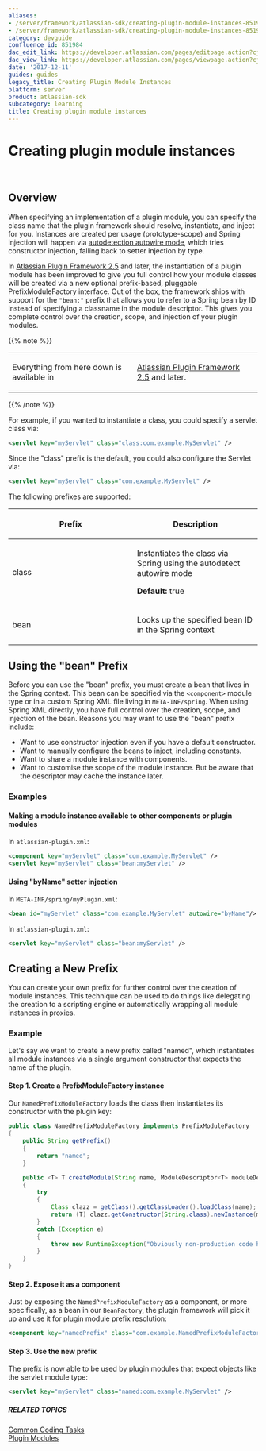 ```yaml
---
aliases:
- /server/framework/atlassian-sdk/creating-plugin-module-instances-851984.html
- /server/framework/atlassian-sdk/creating-plugin-module-instances-851984.md
category: devguide
confluence_id: 851984
dac_edit_link: https://developer.atlassian.com/pages/editpage.action?cjm=wozere&pageId=851984
dac_view_link: https://developer.atlassian.com/pages/viewpage.action?cjm=wozere&pageId=851984
date: '2017-12-11'
guides: guides
legacy_title: Creating Plugin Module Instances
platform: server
product: atlassian-sdk
subcategory: learning
title: Creating plugin module instances
---
```

# Creating plugin module instances

 

## Overview

When specifying an implementation of a plugin module, you can specify the class name that the plugin framework should resolve, instantiate, and inject for you. Instances are created per usage (prototype-scope) and Spring injection will happen via <a href="http://static.springsource.org/spring/docs/2.5.6/reference/beans.html#beans-factory-autowire" class="external-link">autodetection autowire mode</a>, which tries constructor injection, falling back to setter injection by type.

In [Atlassian Plugin Framework 2.5](https://developer.atlassian.com/pages/viewpage.action?pageId=852001) and later, the instantiation of a plugin module has been improved to give you full control how your module classes will be created via a new optional prefix-based, pluggable PrefixModuleFactory interface. Out of the box, the framework ships with support for the `"bean:"` prefix that allows you to refer to a Spring bean by ID instead of specifying a classname in the module descriptor. This gives you complete control over the creation, scope, and injection of your plugin modules.

{{% note %}}

<table>
<colgroup>
<col style="width: 50%" />
<col style="width: 50%" />
</colgroup>
<tbody>
<tr class="odd">
<td><p>Everything from here down is available in</p></td>
<td><p><a href="https://developer.atlassian.com/pages/viewpage.action?pageId=852001">Atlassian Plugin Framework 2.5</a> and later.</p></td>
</tr>
</tbody>
</table>

{{% /note %}}

For example, if you wanted to instantiate a class, you could specify a servlet class via:

``` xml
<servlet key="myServlet" class="class:com.example.MyServlet" />
```

Since the "class" prefix is the default, you could also configure the Servlet via:

``` xml
<servlet key="myServlet" class="com.example.MyServlet" />
```

The following prefixes are supported:

<table>
<colgroup>
<col style="width: 50%" />
<col style="width: 50%" />
</colgroup>
<thead>
<tr class="header">
<th><p>Prefix</p></th>
<th><p>Description</p></th>
</tr>
</thead>
<tbody>
<tr class="odd">
<td><p>class</p></td>
<td><p>Instantiates the class via Spring using the autodetect autowire mode</p>
<p><strong>Default:</strong> true</p></td>
</tr>
<tr class="even">
<td><p>bean</p></td>
<td><p>Looks up the specified bean ID in the Spring context</p></td>
</tr>
</tbody>
</table>

## Using the "bean" Prefix

Before you can use the "bean" prefix, you must create a bean that lives in the Spring context. This bean can be specified via the `<component>` module type or in a custom Spring XML file living in `META-INF/spring`. When using Spring XML directly, you have full control over the creation, scope, and injection of the bean. Reasons you may want to use the "bean" prefix include:

-   Want to use constructor injection even if you have a default constructor.
-   Want to manually configure the beans to inject, including constants.
-   Want to share a module instance with components.
-   Want to customise the scope of the module instance. But be aware that the descriptor may cache the instance later.

### Examples

#### Making a module instance available to other components or plugin modules

In `atlassian-plugin.xml`:

``` xml
<component key="myServlet" class="com.example.MyServlet" />
<servlet key="myServlet" class="bean:myServlet" />
```

#### Using "byName" setter injection

In `META-INF/spring/myPlugin.xml`:

``` xml
<bean id="myServlet" class="com.example.MyServlet" autowire="byName"/>
```

In `atlassian-plugin.xml`:

``` xml
<servlet key="myServlet" class="bean:myServlet" />
```

## Creating a New Prefix

You can create your own prefix for further control over the creation of module instances. This technique can be used to do things like delegating the creation to a scripting engine or automatically wrapping all module instances in proxies.

### Example

Let's say we want to create a new prefix called "named", which instantiates all module instances via a single argument constructor that expects the name of the plugin.

#### Step 1. Create a PrefixModuleFactory instance

Our `NamedPrefixModuleFactory` loads the class then instantiates its constructor with the plugin key:

``` java
public class NamedPrefixModuleFactory implements PrefixModuleFactory
{
    public String getPrefix()
    {
        return "named";
    }

    public <T> T createModule(String name, ModuleDescriptor<T> moduleDescriptor) throws PluginParseException
    {
        try
        {
            Class clazz = getClass().getClassLoader().loadClass(name);
            return (T) clazz.getConstructor(String.class).newInstance(moduleDescriptor.getPluginKey());
        }
        catch (Exception e)
        {
            throw new RuntimeException("Obviously non-production code here...", e);
        }
    }
}
```

#### Step 2. Expose it as a component

Just by exposing the `NamedPrefixModuleFactory` as a component, or more specifically, as a bean in our `BeanFactory`, the plugin framework will pick it up and use it for plugin module prefix resolution:

``` xml
<component key="namedPrefix" class="com.example.NamedPrefixModuleFactory" />
```

#### Step 3. Use the new prefix

The prefix is now able to be used by plugin modules that expect objects like the servlet module type:

``` xml
<servlet key="myServlet" class="named:com.example.MyServlet" />
```

##### RELATED TOPICS

[Common Coding Tasks](/server/framework/atlassian-sdk/common-coding-tasks)  
[Plugin Modules](/server/framework/atlassian-sdk/plugin-modules)







































































































































































































































































































































































































































































